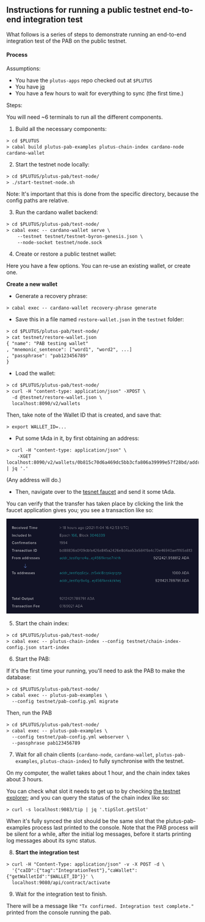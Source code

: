 ## Instructions for running a public testnet end-to-end integration test

What follows is a series of steps to demonstrate running an end-to-end
integration test of the PAB on the public testnet.

#### Process

Assumptions:

- You have the `plutus-apps` repo checked out at `$PLUTUS`
- You have [jq](https://stedolan.github.io/jq/)
- You have a few hours to wait for everything to sync (the first time.)

Steps:

You will need ~6 terminals to run all the different components.


1. Build all the necessary components:

  ```
  > cd $PLUTUS
  > cabal build plutus-pab-examples plutus-chain-index cardano-node cardano-wallet
  ```

2. Start the testnet node locally:

  ```
  > cd $PLUTUS/plutus-pab/test-node/
  > ./start-testnet-node.sh
  ```

  Note: It's important that this is done from the specific directory, because
  the config paths are relative.

3. Run the cardano wallet backend:

  ```
  > cd $PLUTUS/plutus-pab/test-node/
  > cabal exec -- cardano-wallet serve \
      --testnet testnet/testnet-byron-genesis.json \
      --node-socket testnet/node.sock
  ```

4. Create or restore a public testnet wallet:

  Here you have a few options. You can re-use an existing wallet, or create
  one.

  **Create a new wallet**

  - Generate a recovery phrase:

  ```
  > cabal exec -- cardano-wallet recovery-phrase generate
  ```

  - Save this in a file named `restore-wallet.json` in the `testnet` folder:

  ```
  > cd $PLUTUS/plutus-pab/test-node/
  > cat testnet/restore-wallet.json
  { "name": "PAB testing wallet"
  , "mnemonic_sentence": ["word1", "word2", ...]
  , "passphrase": "pab123456789"
  }
  ```

  - Load the wallet:

  ```
  > cd $PLUTUS/plutus-pab/test-node/
  > curl -H "content-type: application/json" -XPOST \
    -d @testnet/restore-wallet.json \
    localhost:8090/v2/wallets
  ```

  Then, take note of the Wallet ID that is created, and save that:

  ```
  > export WALLET_ID=...
  ```

  - Put some tAda in it, by first obtaining an address:

  ```
  > curl -H "content-type: application/json" \
      -XGET localhost:8090/v2/wallets/0b815c70d6a469dc5bb3cfa806a39999e57f28bd/addresses | jq '.'
  ```

  (Any address will do.)

  - Then, navigate over to the [tesnet
  faucet](https://testnets.cardano.org/en/testnets/cardano/tools/faucet/) and
  send it some tAda.

  You can verify that the transfer has taken place by clicking the link the
  faucet application gives you; you see a transaction like so:

  ![](faucet-example.png)

5. Start the chain index:

  ```
  > cd $PLUTUS/plutus-pab/test-node/
  > cabal exec -- plutus-chain-index --config testnet/chain-index-config.json start-index
  ```

6. Start the PAB:

  If it's the first time your running, you'll need to ask the PAB to make the
  database:

  ```
  > cd $PLUTUS/plutus-pab/test-node/
  > cabal exec -- plutus-pab-examples \
    --config testnet/pab-config.yml migrate
  ```

  Then, run the PAB

  ```
  > cd $PLUTUS/plutus-pab/test-node/
  > cabal exec -- plutus-pab-examples \
    --config testnet/pab-config.yml webserver \
    --passphrase pab123456789
  ```

7. Wait for all chain clients (`cardano-node`, `cardano-wallet`,
   `plutus-pab-examples`, `plutus-chain-index`) to fully synchronise with the testnet.

  On my computer, the wallet takes about 1 hour, and the chain index takes
  about 3 hours.

  You can check what slot it needs to get up to by checking [the testnet
  explorer](https://explorer.cardano-testnet.iohkdev.io/en); and you can query
  the status of the chain index like so:

  ```
  > curl -s localhost:9083/tip | jq '.tipSlot.getSlot'
  ```

  When it's fully synced the slot should be the same slot that the
  plutus-pab-examples process last printed to the console. Note that the PAB
  process will be silent for a while, after the initial log messages, before
  it starts printing log messages about its sync status.

8. **Start the integration test**

  ```
  > curl -H "Content-Type: application/json" -v -X POST -d \
    '{"caID":{"tag":"IntegrationTest"},"caWallet":{"getWalletId":"$WALLET_ID"}}' \
    localhost:9080/api/contract/activate
  ```

9. Wait for the integration test to finish.

  There will be a message like `"Tx confirmed. Integration test complete."`
  printed from the console running the pab.
